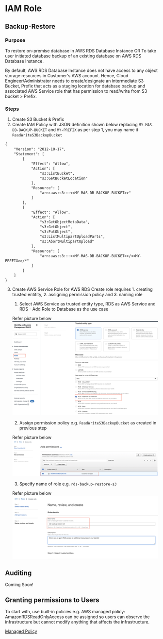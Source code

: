 # IAM Role #
## Backup-Restore ##
### Purpose ###
To restore on-premise database in AWS RDS Database Instance OR To take user initiated database backup of an existing database on AWS RDS Database Instance.

By default, AWS RDS Database Instance does not have access to any object storage resources in Customer's AWS account. Hence, Cloud Engineer/Administrator needs to create/designate an intermediate S3 Bucket, Prefix that acts as a staging location for database backup and associated AWS Service role that has permission to read/write from S3 bucket > Prefix.

### Steps ###
1. Create S3 Bucket & Prefix
2. Create IAM Policy with JSON definition shown below replacing ``MY-MAS-DB-BACKUP-BUCKET`` and ``MY-PREFIX`` as per step 1, you may name it ``ReadWriteS3BackupBucket``
```
{
    "Version": "2012-10-17",
    "Statement": [
        {
            "Effect": "Allow",
            "Action": [
                "s3:ListBucket",
                "s3:GetBucketLocation"
            ],
            "Resource": [
                "arn:aws:s3:::<<MY-MAS-DB-BACKUP-BUCKET>>"
            ]
        },
        {
            "Effect": "Allow",
            "Action": [
                "s3:GetObjectMetaData",
                "s3:GetObject",
                "s3:PutObject",
                "s3:ListMultipartUploadParts",
                "s3:AbortMultipartUpload"
            ],
            "Resource": [
                "arn:aws:s3:::<<MY-MAS-DB-BACKUP-BUCKET>>/<<MY-PREFIX>>/*"
            ]
        }
    ]
}
```
3. Create AWS Service Role for AWS RDS
   Create role requires 1. creating trusted entitity, 2. assigning permission policy and 3. naming role
   
    1. Select AWS Service as trusted entity type, RDS as AWS Service and RDS - Add Role to Database as the use case

    Refer picture below
    ![step1-Trusted entity type](pics/iam/1-trusted-entity.png)

    2. Assign permission policy e.g. ``ReadWriteS3BackupBucket`` as created in previous step

    Refer picture below
     ![step2-Permission Policy](pics/iam/2-permission-policy.png)

    3. Specify name of role e.g. ```rds-backup-restore-s3```

    Refer picture below
      ![step2-role](pics/iam/3-role-name.png)

## Auditing ##
Coming Soon!

## Granting permissions to Users ##
To start with, use built-in policies e.g. AWS managed policy: AmazonRDSReadOnlyAccess can be assigned so users can observe the infrastructure but cannot modify anything that affects the infrastructure.

[Managed Policy](https://docs.aws.amazon.com/AmazonRDS/latest/UserGuide/rds-security-iam-awsmanpol.html#rds-security-iam-awsmanpol-AmazonRDSReadOnlyAccess)


